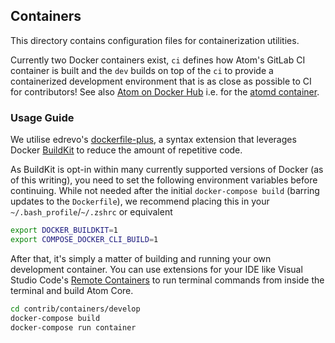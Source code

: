 ## Containers

This directory contains configuration files for containerization utilities.

Currently two Docker containers exist, `ci` defines how Atom's GitLab CI container is built and the `dev` builds on top of the `ci` to provide a containerized development environment that is as close as possible to CI for contributors! See also [Atom on Docker Hub](https://hub.docker.com/u/atompay) i.e. for the [atomd container](https://hub.docker.com/r/atompay/atomd).

### Usage Guide

We utilise edrevo's [dockerfile-plus](https://github.com/edrevo/dockerfile-plus), a syntax extension that
leverages Docker [BuildKit](https://docs.docker.com/develop/develop-images/build_enhancements/) to reduce
the amount of repetitive code.

As BuildKit is opt-in within many currently supported versions of Docker (as of this writing), you need to
set the following environment variables before continuing. While not needed after the initial `docker-compose build`
(barring updates to the `Dockerfile`), we recommend placing this in your `~/.bash_profile`/`~/.zshrc` or equivalent

```bash
export DOCKER_BUILDKIT=1
export COMPOSE_DOCKER_CLI_BUILD=1
```

After that, it's simply a matter of building and running your own development container. You can use extensions
for your IDE like Visual Studio Code's [Remote Containers](https://code.visualstudio.com/docs/remote/containers)
to run terminal commands from inside the terminal and build Atom Core.

```bash
cd contrib/containers/develop
docker-compose build
docker-compose run container
```
